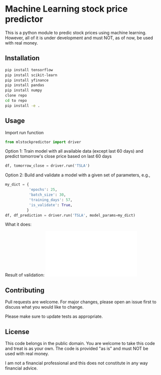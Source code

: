 # Machine Learning stock price predictor

This is a python module to predic stock prices using machine learning. However, all of it is under development and must NOT, as of now, be used with real money.
 
## Installation


```bash
pip install tensorflow
pip install scikit-learn
pip install yfinance
pip install pandas
pip install numpy
clone repo
cd to repo
pip install -e .
```

## Usage

Import run function
```python
from mlstockpredictor import driver
```
Option 1: Train model with all available data (except last 60 days) and predict tomorrow's close price based on last 60 days
```python
df, tomorrow_close = driver.run('TSLA')
```
Option 2: Build and validate a model with a given set of parameters, e.g.,
```python
my_dict = {
           'epochs': 25,
           'batch_size': 30,
           'training_days': 57,
           'is_validate': True,
          }
df, df_prediction = driver.run('TSLA', model_params=my_dict)
```
What it does:

Result of validation:
![Validation excercise for TSLA stock price](./validation/fig-TSLA-validation_up_to_20231207-00.00.00.pdf "Try it yourself!")

## Contributing

Pull requests are welcome. For major changes, please open an issue first
to discuss what you would like to change.

Please make sure to update tests as appropriate.

## License

This code belongs in the public domain. You are welcome to take this code and treat is as your own. 
The code is provided "as is" and must NOT be used with real money.

I am not a financial professional and this does not constitute in any way financial advice.
